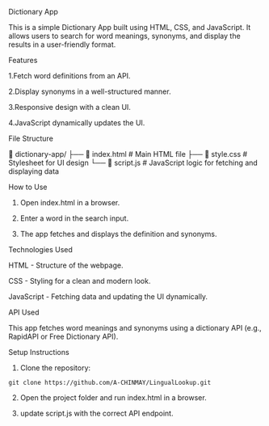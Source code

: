 Dictionary App

This is a simple Dictionary App built using HTML, CSS, and JavaScript. It allows users to search for word meanings, synonyms, and display the results in a user-friendly format.

Features

  1.Fetch word definitions from an API.

  2.Display synonyms in a well-structured manner.

  3.Responsive design with a clean UI.

  4.JavaScript dynamically updates the UI.


File Structure

📂 dictionary-app/
├── 📄 index.html     # Main HTML file
├── 📄 style.css      # Stylesheet for UI design
└── 📄 script.js      # JavaScript logic for fetching and displaying data

How to Use

1. Open index.html in a browser.

2. Enter a word in the search input.

3. The app fetches and displays the definition and synonyms.



Technologies Used

   HTML - Structure of the webpage.

   CSS - Styling for a clean and modern look.

   JavaScript - Fetching data and updating the UI dynamically.


API Used

This app fetches word meanings and synonyms using a dictionary API (e.g., RapidAPI or Free Dictionary API).

Setup Instructions

  1. Clone the repository:

    git clone https://github.com/A-CHINMAY/LingualLookup.git

  2. Open the project folder and run index.html in a browser.

  3. update script.js with the correct API endpoint.


